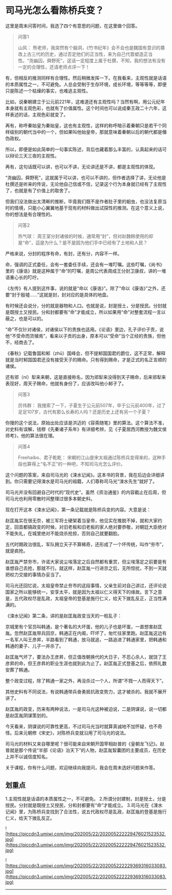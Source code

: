 # 司马光怎么看陈桥兵变？

这里是周末问答时间，我选了四个有意思的问题，在这里做个回答。

> 问答1
> 
> 山风： 熊老师，我突然有个脑洞，《竹书纪年》会不会也是魏国有意识的篡改上古三代的历史，通过否定他们的正当性，来为自己代晋塑造正当性。“尧幽囚，舜野死”，这话一定程度上属于杜撰，不知，我的想法有没有一定的合理性，还请老师点评一下！

有，但相反的推测同样有合理性。然后稍微发挥一下。在我看来，主观性就是话语的本质属性之一，不可避免。人总会受制于生存环境，成长环境，等等等等，即便只是陈述一个枯燥的事实，也难逃主观性。

比如，说秦朝建立于公元前221年，这难道还有主观性吗？当然有啊，用公元纪年本身就有主观色彩，也就有了价值属性。这个时间也可以说成秦王政二十六年，这样表述的话，主观色彩就变了。

再有，称呼秦始皇为秦始皇，这也有主观性，这样的称呼暗示着秦朝只是若干个同样级别的朝代当中的一个，但如果叫他始皇帝，那就意味着秦朝以后的朝代都是僭伪政权。

所以，即便是如此简单的一句事实陈述，背后也藏着那么丰富的，认真起来的话可以辩论三天三夜的主观性。

再有，这句话既可以讲，也可以不讲，无论讲还是不讲，都是主观性的体现。

“尧幽囚，舜野死”，这就属于可以讲，也可以不讲的，但作者选择了讲，无论他是杜撰还是听来的传说，无论他自己信或不信，记录这个行为本身就已经有了主观性了，也就是有了价值上的取舍了。

但我们没法做出太清晰的推断，毕竟我们既不是作者肚子里的蛔虫，也没法复原当时的情境，只能小心翼翼地基于现有的材料做出试探性的推测。在这个意义上说，你的想法是有合理性的。

> 问答2
> 
> 热气球： 周王室分封诸侯的时候，通常用“封”，但对赵魏韩使用的却是“命”，這是为什么？是不是因为他们手中已经有了土地和人民？

严格来说，分封的程序有命，有封，还有分，内容不一样。

命，强调的正式委任，会有一套委任手续，还会有一堆叮嘱。这些叮嘱，《尚书》里的《康诰》就是这种属于“命”的叮嘱，是周公代表周成王分封卫康叔，讲的一堆语重心长的叮咛。

《左传》有人提到这件事，说的就是“命以《康诰》”。除了“命以《康诰》”之外，还要“封于殷墟……”这就是封，封对应的是具体的地盘。

有时候还会说分，分的就是器物和人口。也就是说，封是授土，分是授民。分封就是既授土又授民。分和封都要有“命”才能成立，所以如果用“命”对整套流程一言以蔽之，也是可以的。

“命”不仅针对诸侯，对诸侯以下的贵族也适用。《论语》里边，孔子评价子贡，说他“不受命而货殖焉”，看来以子贡的出身，原本可以“受命”当个正经的贵族，但他不，经商去了。

《春秋》记载鲁国和邾（zhū）国峰会，但不提邾国国君的爵位，这不正常，解释就是当时邾国国君还没有接受天子的赐命。只有得到赐命，才是正式的名正言顺的诸侯。

还有郳（ní）犁来来朝，这是直接称名，因为郳犁来没得到天子赐命，后来郳犁来表现好，周天子赐命，他就有身份了，应该改叫他小邾子了。

> 问答3
> 
> 厉伟群： 我搜索了一下，子夏生于公元前507年，卒于公元前400年，过了足足107岁，古代有那么长寿的人吗？还是历史上还有另一个子夏？

你搜的这个说法，原始出处应该是洪迈的《容斋随笔》里的算法。这个算法不准，对史料有误解，钱穆《先秦诸子系年》有详细考辨，见《子夏居西河教授为魏文侯师考》，他的算法很在理。

> 问答4
> 
> Freehaibo、君子乾乾： 宋朝的江山是宋太祖通过陈桥兵变得来的，这种手段也算得上“名不正”的一种吧，不知司马光怎么评价。

这个问题的答案，来自司马光的《涑水记闻》。这本书的背景，我在后边会详细讲到。你只需要记得涑水是司马光的祖籍，人们尊称司马光“涑水先生”就好了。

司马光并没有回避自己时代的“现代史”。虽然《资治通鉴》的内容截止在后周，但司马光也利用零散时间整理过很多本朝史料。

现在打开这本《涑水记闻》，第一条记载就是陈桥兵变的内容。大意是说：

赵匡胤实在很无奈，被三军将士硬架着当皇帝，他见实在推脱不掉，就和大家约定，回首都搞政变的时候，对旧老板和旧老板的家人绝对要恭敬，对朝廷大臣绝对不能失礼，在城里绝对不能烧杀抢掠，否则自己就要翻脸。

五代时期政治很乱，军队拥立天子不算稀奇，还形成了一个坏传统，叫作“夯市”，就是疯抢。

赵匡胤严禁夯市，许诺大家说尘埃落定之后自然都有重赏，但尘埃落定之前要是有谁想自己去抢，那就不行。就这样，赵匡胤一行进京之后，无所惊扰，不到一天就把权力交接的事情办妥当了。

司马光还回忆说，太祖皇帝禁止夯市的这段事情，父亲生前对自己讲过，还评论说国家之所以能够统一，安享太平，就是因为太祖以仁义得天下的缘故。言下之意是，五代政权尽是乱政，太祖皇帝的登基是施行仁义，给天下拨乱反正，正当性满满的。

《涑水记闻》第二条，讲的是赵匡胤政变当天的一桩乱子：

京城里有个官员叫韩通，是个著名的大坏蛋，他的儿子也是坏蛋，一直想害赵匡胤。忽然赵匡胤带兵回京，韩通正在内阁，吓坏了，匆忙往家里跑。赵匡胤这边有一名军人叫王彦昇，半路看到了韩通，放马就追，一路追进了韩通家里，把韩通和韩通的妻子、儿子一并杀了。

赵匡胤气坏了，要法办王彦昇，但正值改朝换代的大日子，不忍心杀人，就饶了王彦昇的命，但王彦昇的职业生涯也就到此为止了。赵匡胤正式登基之后，依照礼数安葬了韩通。

整个政变过程，除了韩通一家之外，再没杀过一个人，所谓“不戮一人而得天下”。

其他史料有不同说法，有说韩通带兵奋勇抵抗政变势力，这才被杀的。我就不展开讲了。

赵匡胤的政变，历来有两种说法，一是司马光这种被迫说，二是阴谋说，说一切都是赵匡胤阴谋策划的。

今天看来，阴谋说的可靠性更高，不过司马光当时就算真诚地不加怀疑，也不奇怪。后来元朝修《宋史》，对陈桥兵变就沿用了司马光的说法。

司马光的材料又来自哪里呢？很可能来自宋朝开国宰相赵普的《皇朝龙飞记》。赵普就是那个传说“半部《论语》治天下”的人物，赵匡胤智囊团的主要成员，在历史上并不以诚信度知名。

关于课程，你有什么问题，欢迎继续向我提问，我会在周末选好问题来作答。

## 划重点

1.主观性就是话语的本质属性之一，不可避免。
2.所谓分封建制，封是授土，分是授民。分封就是既授土又授民，分和封都要有“命”才能成立。
3.司马光在《涑水记闻》里，为陈桥兵变找到了合法性，说五代政权尽是乱政，赵匡胤的登基是施行仁义，给天下拨乱反正。

![https://piccdn3.umiwi.com/img/202005/22/202005222229476021523532.jpg](https://piccdn3.umiwi.com/img/202005/22/202005222229476021523532.jpg)

![https://piccdn3.umiwi.com/img/202005/22/202005222229369316033083.jpg](https://piccdn3.umiwi.com/img/202005/22/202005222229369316033083.jpg)

---

